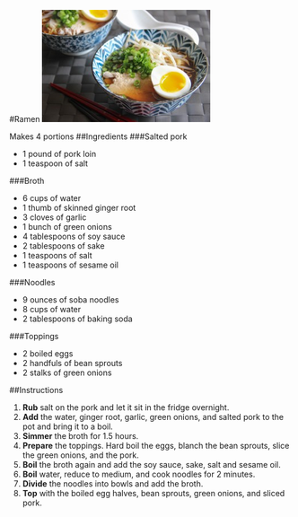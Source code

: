 #Ramen
![ramen](ramen.jpg)

Makes 4 portions
##Ingredients
###Salted pork
* 1 pound of pork loin
* 1 teaspoon of salt

###Broth
* 6 cups of water
* 1 thumb of skinned ginger root
* 3 cloves of garlic
* 1 bunch of green onions
* 4 tablespoons of soy sauce
* 2 tablespoons of sake
* 1 teaspoons of salt
* 1 teaspoons of sesame oil

###Noodles
* 9 ounces of soba noodles
* 8 cups of water
* 2 tablespoons of baking soda

###Toppings
* 2 boiled eggs
* 2 handfuls of bean sprouts
* 2 stalks of green onions

##Instructions
1. **Rub** salt on the pork and let it sit in the fridge overnight.
2. **Add** the water, ginger root, garlic, green onions, and salted pork to the pot and bring it to a  boil.
3. **Simmer** the broth for 1.5 hours.
4. **Prepare** the toppings. Hard boil the eggs, blanch the bean sprouts, slice the green onions, and the pork.
5. **Boil** the broth again and add the soy sauce, sake, salt and sesame oil.
6. **Boil** water, reduce to medium, and cook noodles for 2 minutes.
7. **Divide** the noodles into bowls and add the broth.
8. **Top** with the boiled egg halves, bean sprouts, green onions, and sliced pork.
